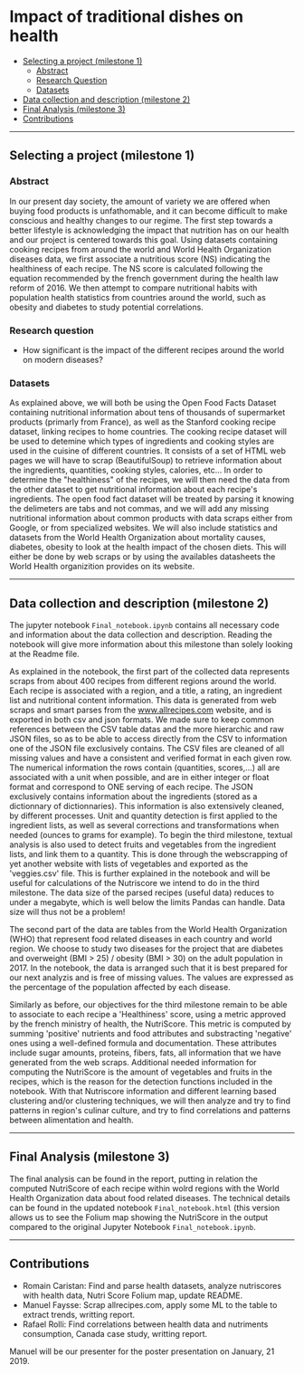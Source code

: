 Impact of traditional dishes on health
================

*   [Selecting a project (milestone 1)](#milestone_1)
    *   [Abstract](#abstract)
    *   [Research Question](#question)
    *   [Datasets](#datasets)
*   [Data collection and description (milestone 2)](#milestone_2)
*   [Final Analysis (milestone 3)](#milestone_3)
*   [Contributions](#contributions)


* * *

<h2 id="milestone_1">Selecting a project (milestone 1)</h2>

<h3 id="abstract">Abstract</h3>

In our present day society, the amount of variety we are offered when buying food products is unfathomable, and it can become difficult to make conscious and healthy changes to our regime. The first step towards a better lifestyle is acknowledging the impact that nutrition has on our health and our project is centered towards this goal. Using datasets containing cooking recipes from around the world and World Health Organization diseases data, we first associate a nutritious score (NS) indicating the healthiness of each recipe. The NS score is calculated following the equation recommended by the french government during the health law reform of 2016. We then attempt to compare nutritional habits with population health statistics from countries around the world, such as obesity and diabetes to study potential correlations. 

<h3 id="question">Research question</h3>

-  How significant is the impact of the different recipes around the world on modern diseases?

<h3 id="datasets">Datasets</h3>

As explained above, we will both be using the Open Food Facts Dataset containing nutritional information about tens of thousands of supermarket products (primarly from France), as well as the Stanford cooking recipe dataset, linking recipes to home countries. The cooking recipe dataset will be used to detemine which types of ingredients and cooking styles are used in the cuisine of different countries. It consists of a set of HTML web pages we will have to scrap (BeautifulSoup) to retrieve information about the ingredients, quantities, cooking styles, calories, etc... In order to determine the "healthiness" of the recipes, we will then need the data from the other dataset to get nutritional information about each recipe's ingredients. The open food fact dataset will be treated by parsing it knowing the delimeters are tabs and not commas, and we will add any missing nutritional information about common products with data scraps either from Google, or from specialized websites. We will also include statistics and datasets from the World Health Organization about mortality causes, diabetes, obesity to look at the health impact of the chosen diets. This will either be done by web scraps or by using the availables datasheets the World Health organizition provides on its website.


* * *

<h2 id="milestone_2">Data collection and description (milestone 2)</h2>

The jupyter notebook `Final_notebook.ipynb` contains all necessary code and information about the data collection and description. Reading the notebook will give more information about this milestone than solely looking at the Readme file. 

As explained in the notebook, the first part of the collected data represents scraps from about 400 recipes from different regions around the world. Each recipe is associated with a region, and a title, a rating, an ingredient list and nutritional content information. This data is generated from web scraps and smart parses from the www.allrecipes.com website, and is exported in both csv and json formats. We made sure to keep common references between the CSV table datas and the more hierarchic and raw JSON files, so as to be able to access directly from the CSV to information one of the JSON file exclusively contains. The  CSV files are cleaned of all missing values and have a consistent and verified format in each given row. The numerical information the rows contain (quantities, scores,...) all are associated with a unit when possible, and are in either integer or float format and correspond to ONE serving of each recipe. The JSON exclusively contains information about the ingredients (stored as a dictionnary of dictionnaries). This information is also extensively cleaned, by different processes. Unit and quantity detection is first applied to the ingredient lists, as well as several corrections and transformations when needed (ounces to grams for example). To begin the third milestone, textual analysis is also used to detect fruits and vegetables from the ingredient lists, and link them to a quantity. This is done through the webscrapping of yet another website with lists of vegetables and exported as the 'veggies.csv' file. This is further explained in the notebook and will be useful for calculations of the Nutriscore we intend to do in the third milestone. The data size of the parsed recipes (useful data) reduces to under a megabyte, which is well below the limits Pandas can handle. Data size will thus not be a problem! 

The second part of the data are tables from the World Health Organization (WHO) that represent food related diseases in each country and world region. We choose to study two diseases for the project that are diabetes and overweight (BMI > 25) / obesity (BMI > 30) on the adult population in 2017. In the notebook, the data is arranged such that it is best prepared for our next analyzis and is free of missing values. The values are expressed as the percentage of the population affected by each disease.

Similarly as before, our objectives for the third milestone remain to be able to associate to each recipe a 'Healthiness' score, using a metric approved by the french ministry of health, the NutriScore. This metric is computed by summing 'positive' nutrients and food attributes and substracting 'negative' ones using a well-defined formula and documentation. These attributes include sugar amounts, proteins, fibers, fats, all information that we have generated from the web scraps. Additional needed information for computing the NutriScore is the amount of vegetables and fruits in the recipes, which is the reason for the detection functions included in the notebook. With that Nutriscore information and different learning based clustering and/or clustering techniques, we will then analyze and try to find patterns in region's culinar culture, and try to find correlations and patterns between alimentation and health. 

* * *

<h2 id="milestone_3">Final Analysis (milestone 3)</h2>

The final analysis can be found in the report, putting in relation the computed NutriScore of each recipe within wolrd regions with the World Health Organization data about food related diseases. The technical details can be found in the updated notebook `Final_notebook.html` (this version allows us to see the Folium map showing the NutriScore in the output compared to the original Jupyter Notebook `Final_notebook.ipynb`.

* * *

<h2 id="contributions">Contributions</h2>

- Romain Caristan: Find and parse health datasets, analyze nutriscores with health data, Nutri Score Folium map, update README.
- Manuel Faysse: Scrap allrecipes.com, apply some ML to the table to extract trends, writting report.
- Rafael Rolli: Find correlations between health data and nutriments consumption, Canada case study, writting report.

Manuel will be our presenter for the poster presentation on January, 21 2019.
